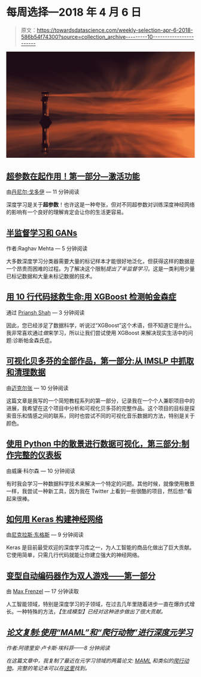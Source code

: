 # 每周选择—2018 年 4 月 6 日

> 原文：<https://towardsdatascience.com/weekly-selection-apr-6-2018-586b54f74300?source=collection_archive---------10----------------------->

![](img/44f359e7019646271da80c5b9bbe1b33.png)

## [超参数在起作用！第一部分—激活功能](/hyper-parameters-in-action-a524bf5bf1c)

由[丹尼尔·戈多伊](https://medium.com/u/c79695e37339?source=post_page-----586b54f74300--------------------------------) — 11 分钟阅读

深度学习是关于**超参数**！也许这是一种夸张，但对不同超参数对训练深度神经网络的影响有一个良好的理解肯定会让你的生活更容易。

## [半监督学习和 GANs](/semi-supervised-learning-and-gans-f23bbf4ac683)

作者:Raghav Mehta — 5 分钟阅读

大多数深度学习分类器需要大量的标记样本才能很好地泛化，但获得这样的数据是一个昂贵而困难的过程。为了解决这个限制*提出了半监督学习*，这是一类利用少量已标记数据和大量未标记数据的技术。

## [用 10 行代码拯救生命:用 XGBoost 检测帕金森症](/detect-parkinsons-with-10-lines-of-code-intro-to-xgboost-51a4bf76b2e6)

通过 [Priansh Shah](https://medium.com/u/29dfcc1e4a6c?source=post_page-----586b54f74300--------------------------------) — 3 分钟阅读

因此，您已经涉足了数据科学，听说过“XGBoost”这个术语，但不知道它是什么。我非常喜欢通过*做*来学习，所以让我们尝试使用 XGBoost 来解决现实生活中的问题:诊断帕金森氏症。

## [可视化贝多芬的全部作品，第一部分:从 IMSLP 中抓取和清理数据](/visualizing-beethovens-oeuvre-part-i-scraping-and-cleaning-data-from-imslp-77ecb124002d)

由[迈克尔张](https://medium.com/u/f43daa5e7896?source=post_page-----586b54f74300--------------------------------) — 10 分钟阅读

这篇文章是我写的一个简短教程系列的第一部分，记录我在一个个人兼职项目中的进展，我希望在这个项目中分析和可视化贝多芬的完整作品。这个项目的目标是探索音乐和情感之间的联系，同时也尝试不同的可视化音乐数据的方法，特别是关于颜色。

## [使用 Python 中的散景进行数据可视化，第三部分:制作完整的仪表板](/data-visualization-with-bokeh-in-python-part-iii-a-complete-dashboard-dc6a86aa6e23)

由威廉·科尔森 — 10 分钟阅读

有时我会学习一种数据科学技术来解决一个特定的问题。其他时候，就像使用散景一样，我尝试一种新工具，因为我在 Twitter 上看到一些很酷的项目，然后想:“看起来很棒。

## [如何用 Keras 构建神经网络](/how-to-build-a-neural-network-with-keras-e8faa33d0ae4)

由[尼克拉斯·东格斯](https://medium.com/u/8a23f092a330?source=post_page-----586b54f74300--------------------------------) — 9 分钟阅读

Keras 是目前最受欢迎的深度学习库之一，为人工智能的商品化做出了巨大贡献。它使用简单，只需几行代码就能让你建立强大的神经网络。

## [变型自动编码器作为双人游戏——第一部分](/the-variational-autoencoder-as-a-two-player-game-part-i-4c3737f0987b)

由 [Max Frenzel](https://medium.com/u/1ac593c7124f?source=post_page-----586b54f74300--------------------------------) — 17 分钟读取

人工智能领域，特别是深度学习的子领域，在过去几年里随着进步一直在爆炸式增长。一种特殊的方法，[](https://blog.openai.com/generative-models/)*【生成模型】已经对这种进步做出了很大贡献。*

## *[论文复制:使用“MAML”和“爬行动物”进行深度元学习](/paper-repro-deep-metalearning-using-maml-and-reptile-fd1df1cc81b0)*

*作者:阿德里安·卢卡斯·埃科菲——8 分钟阅读*

*在这篇文章中，我复制了最近在元学习领域的两篇论文: [MAML](https://arxiv.org/abs/1703.03400) 和类似的[爬行动物](https://arxiv.org/abs/1803.02999)。完整的笔记本可以在[这里](https://github.com/AdrienLE/ANIML/blob/master/ANIML.ipynb)找到。*